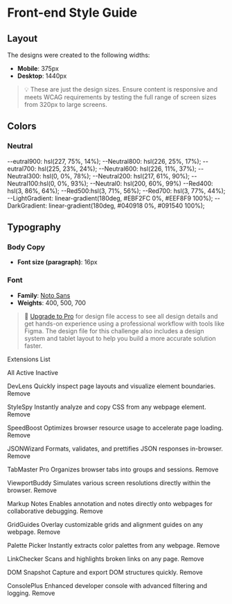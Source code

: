 # Front-end Style Guide

## Layout

The designs were created to the following widths:

- **Mobile**: 375px
- **Desktop**: 1440px

> 💡 These are just the design sizes. Ensure content is responsive and meets WCAG requirements by testing the full range of screen sizes from 320px to large screens.

## Colors

### Neutral

--eutral900: hsl(227, 75%, 14%);
--Neutral800: hsl(226, 25%, 17%);
--eutral700: hsl(225, 23%, 24%);
--Neutral600: hsl(226, 11%, 37%);
--Neutral300: hsl(0, 0%, 78%);
--Neutral200: hsl(217, 61%, 90%);
--Neutral100:hsl(0, 0%, 93%);
--Neutral0: hsl(200, 60%, 99%)
--Red400: hsl(3, 86%, 64%);
--Red500:hsl(3, 71%, 56%);
--Red700: hsl(3, 77%, 44%);
--LightGradient: linear-gradient(180deg, #EBF2FC 0%, #EEF8F9 100%);
--DarkGradient: linear-gradient(180deg, #040918 0%, #091540 100%);

## Typography

### Body Copy

- **Font size (paragraph)**: 16px

### Font

- **Family**: [Noto Sans](https://fonts.google.com/noto/specimen/Noto+Sans)
- **Weights**: 400, 500, 700

> 💎 [Upgrade to Pro](https://www.frontendmentor.io/pro?ref=style-guide) for design file access to see all design details and get hands-on experience using a professional workflow with tools like Figma. The design file for this challenge also includes a design system and tablet layout to help you build a more accurate solution faster.

  Extensions List

  All
  Active
  Inactive

  <!-- If you plan to use the JSON file to populate the data dynamically, you can delete the content below -->

  DevLens
  Quickly inspect page layouts and visualize element boundaries.
  Remove

  StyleSpy
  Instantly analyze and copy CSS from any webpage element.
  Remove

  SpeedBoost
  Optimizes browser resource usage to accelerate page loading.
  Remove

  JSONWizard
  Formats, validates, and prettifies JSON responses in-browser.
  Remove

  TabMaster Pro
  Organizes browser tabs into groups and sessions.
  Remove

  ViewportBuddy
  Simulates various screen resolutions directly within the browser.
  Remove

  Markup Notes
  Enables annotation and notes directly onto webpages for collaborative debugging.
  Remove

  GridGuides
  Overlay customizable grids and alignment guides on any webpage.
  Remove

  Palette Picker
  Instantly extracts color palettes from any webpage.
  Remove

  LinkChecker
  Scans and highlights broken links on any page.
  Remove

  DOM Snapshot
  Capture and export DOM structures quickly.
  Remove

  ConsolePlus
  Enhanced developer console with advanced filtering and logging.
  Remove
